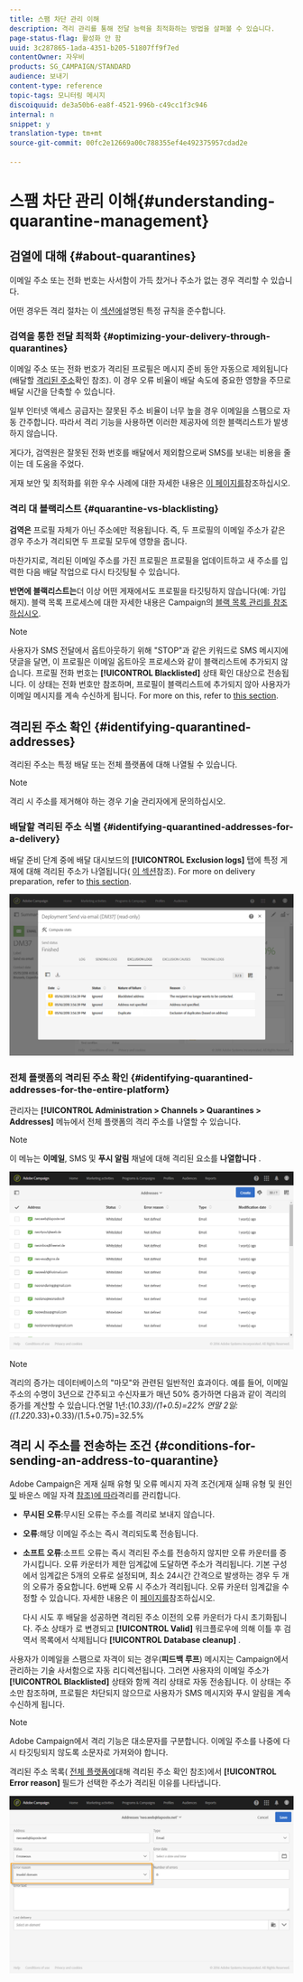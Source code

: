 ```yaml
---
title: 스팸 차단 관리 이해
description: 격리 관리를 통해 전달 능력을 최적화하는 방법을 살펴볼 수 있습니다.
page-status-flag: 활성화 안 함
uuid: 3c287865-1ada-4351-b205-51807ff9f7ed
contentOwner: 자우비
products: SG_CAMPAIGN/STANDARD
audience: 보내기
content-type: reference
topic-tags: 모니터링 메시지
discoiquuid: de3a50b6-ea8f-4521-996b-c49cc1f3c946
internal: n
snippet: y
translation-type: tm+mt
source-git-commit: 00fc2e12669a00c788355ef4e492375957cdad2e

---
```



# 스팸 차단 관리 이해{#understanding-quarantine-management}

## 검열에 대해 {#about-quarantines}

이메일 주소 또는 전화 번호는 사서함이 가득 찼거나 주소가 없는 경우 격리할 수 있습니다.

어떤 경우든 격리 절차는 이 [섹션에](#conditions-for-sending-an-address-to-quarantine)설명된 특정 규칙을 준수합니다.

### 검역을 통한 전달 최적화 {#optimizing-your-delivery-through-quarantines}

이메일 주소 또는 전화 번호가 격리된 프로필은 메시지 준비 동안 자동으로 제외됩니다(배달할 [격리된 주소](#identifying-quarantined-addresses-for-a-delivery)확인 참조). 이 경우 오류 비율이 배달 속도에 중요한 영향을 주므로 배달 시간을 단축할 수 있습니다.

일부 인터넷 액세스 공급자는 잘못된 주소 비율이 너무 높을 경우 이메일을 스팸으로 자동 간주합니다. 따라서 격리 기능을 사용하면 이러한 제공자에 의한 블랙리스트가 발생하지 않습니다.

게다가, 검역원은 잘못된 전화 번호를 배달에서 제외함으로써 SMS를 보내는 비용을 줄이는 데 도움을 주었다.

게재 보안 및 최적화를 위한 우수 사례에 대한 자세한 내용은 [이 페이지를](https://docs.campaign.adobe.com/doc/standard/getting_started/en/ACS_DeliveryBestPractices.html)참조하십시오.

### 격리 대 블랙리스트 {#quarantine-vs-blacklisting}

**검역은** 프로필 자체가 아닌 주소에만 적용됩니다. 즉, 두 프로필의 이메일 주소가 같은 경우 주소가 격리되면 두 프로필 모두에 영향을 줍니다.

마찬가지로, 격리된 이메일 주소를 가진 프로필은 프로필을 업데이트하고 새 주소를 입력한 다음 배달 작업으로 다시 타깃팅될 수 있습니다.

**반면에 블랙리스트는**&#x200B;더 이상 어떤 게재에서도 프로필을 타깃팅하지 않습니다(예: 가입 해지). 블랙 목록 프로세스에 대한 자세한 내용은 Campaign의 [블랙 목록 관리를 참조하십시오](../../audiences/using/about-opt-in-and-opt-out-in-campaign.md).

>[!NOTE]
>
>사용자가 SMS 전달에서 옵트아웃하기 위해 "STOP"과 같은 키워드로 SMS 메시지에 댓글을 달면, 이 프로필은 이메일 옵트아웃 프로세스와 같이 블랙리스트에 추가되지 않습니다. 프로필 전화 번호는 **[!UICONTROL Blacklisted]** 상태 확인 대상으로 전송됩니다. 이 상태는 전화 번호만 참조하며, 프로필이 블랙리스트에 추가되지 않아 사용자가 이메일 메시지를 계속 수신하게 됩니다. For more on this, refer to [this section](../../channels/using/managing-incoming-sms.md#managing-stop-sms).

## 격리된 주소 확인 {#identifying-quarantined-addresses}

격리된 주소는 특정 배달 또는 전체 플랫폼에 대해 나열될 수 있습니다.

>[!NOTE]
>
>격리 시 주소를 제거해야 하는 경우 기술 관리자에게 문의하십시오.

### 배달할 격리된 주소 식별 {#identifying-quarantined-addresses-for-a-delivery}

배달 준비 단계 중에 배달 대시보드의 **[!UICONTROL Exclusion logs]** 탭에 특정 게재에 대해 격리된 주소가 나열됩니다( [이 섹션](../../sending/using/monitoring-a-delivery.md#exclusion-logs)참조). For more on delivery preparation, refer to [this section](../../sending/using/preparing-the-send.md).

![](assets/exclusion_logs.png)

### 전체 플랫폼의 격리된 주소 확인 {#identifying-quarantined-addresses-for-the-entire-platform}

관리자는 **[!UICONTROL Administration > Channels > Quarantines > Addresses]** 메뉴에서 전체 플랫폼의 격리 주소를 나열할 수 있습니다.

>[!NOTE]
>
>이 메뉴는 **이메일**, SMS 및 **푸시 알림** 채널에 대해 격리된 요소를 **나열합니다** .

![](assets/quarantines1.png)

>[!NOTE]
>
>격리의 증가는 데이터베이스의 "마모"와 관련된 일반적인 효과이다. 예를 들어, 이메일 주소의 수명이 3년으로 간주되고 수신자표가 매년 50% 증가하면 다음과 같이 격리의 증가를 계산할 수 있습니다.연말 1년:(1*0.33)/(1+0.5)=22% 연말 2일:((1.22*0.33)+0.33)/(1.5+0.75)=32.5%

## 격리 시 주소를 전송하는 조건 {#conditions-for-sending-an-address-to-quarantine}

Adobe Campaign은 게재 실패 유형 및 오류 메시지 자격 조건(게재 실패 유형 및 원인 [및](../../sending/using/understanding-delivery-failures.md#delivery-failure-types-and-reasons) 바운스 메일 자격 [참조)에 따라](../../sending/using/understanding-delivery-failures.md#bounce-mail-qualification)격리를 관리합니다.

* **무시된 오류**:무시된 오류는 주소를 격리로 보내지 않습니다.
* **오류**:해당 이메일 주소는 즉시 격리되도록 전송됩니다.
* **소프트 오류**:소프트 오류는 즉시 격리된 주소를 전송하지 않지만 오류 카운터를 증가시킵니다. 오류 카운터가 제한 임계값에 도달하면 주소가 격리됩니다. 기본 구성에서 임계값은 5개의 오류로 설정되며, 최소 24시간 간격으로 발생하는 경우 두 개의 오류가 중요합니다. 6번째 오류 시 주소가 격리됩니다. 오류 카운터 임계값을 수정할 수 있습니다. 자세한 내용은 이 [페이지를](../../administration/using/configuring-email-channel.md#email-channel-parameters)참조하십시오.

   다시 시도 후 배달을 성공하면 격리된 주소 이전의 오류 카운터가 다시 초기화됩니다. 주소 상태가 로 변경되고 **[!UICONTROL Valid]** 워크플로우에 의해 이틀 후 검역서 목록에서 삭제됩니다 **[!UICONTROL Database cleanup]** .

사용자가 이메일을 스팸으로 자격이 되는 경우(**피드백 루프**) 메시지는 Campaign에서 관리하는 기술 사서함으로 자동 리디렉션됩니다. 그러면 사용자의 이메일 주소가 **[!UICONTROL Blacklisted]** 상태와 함께 격리 상태로 자동 전송됩니다. 이 상태는 주소만 참조하며, 프로필은 차단되지 않으므로 사용자가 SMS 메시지와 푸시 알림을 계속 수신하게 됩니다.

>[!NOTE]
Adobe Campaign에서 격리 기능은 대소문자를 구분합니다. 이메일 주소를 나중에 다시 타깃팅되지 않도록 소문자로 가져와야 합니다.

격리된 주소 목록( [전체 플랫폼에](#identifying-quarantined-addresses-for-the-entire-platform)대해 격리된 주소 확인 참조)에서 **[!UICONTROL Error reason]** 필드가 선택한 주소가 격리된 이유를 나타냅니다.

![](assets/quarantines2.png)

